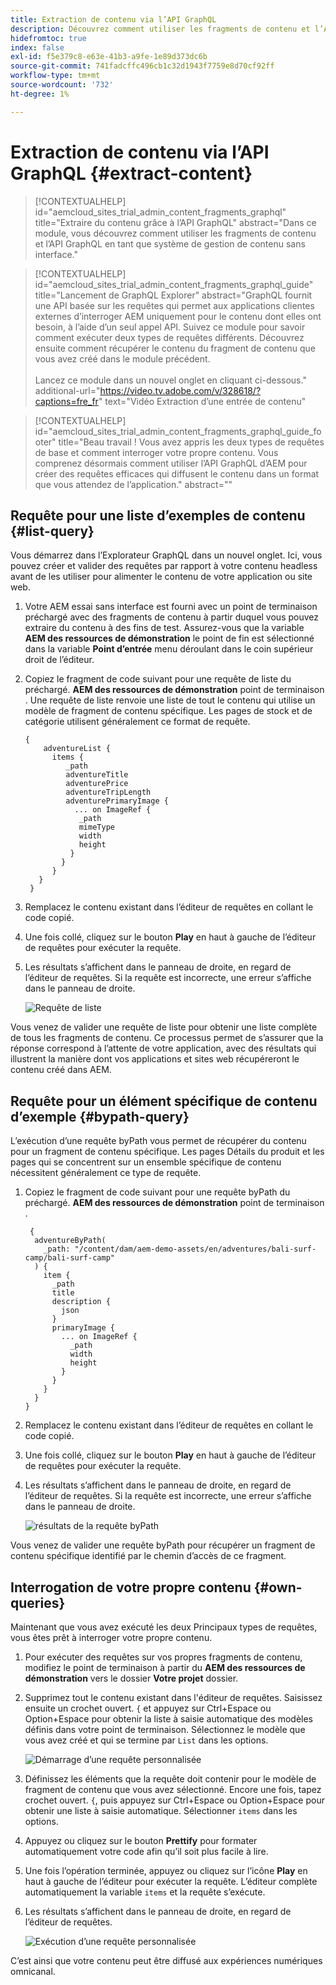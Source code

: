 ```yaml
---
title: Extraction de contenu via l’API GraphQL
description: Découvrez comment utiliser les fragments de contenu et l’API GraphQL en tant que système de gestion de contenu headless.
hidefromtoc: true
index: false
exl-id: f5e379c8-e63e-41b3-a9fe-1e89d373dc6b
source-git-commit: 741fadcffc496cb1c32d1943f7759e8d70cf92ff
workflow-type: tm+mt
source-wordcount: '732'
ht-degree: 1%

---
```



# Extraction de contenu via l’API GraphQL {#extract-content}

>[!CONTEXTUALHELP]
>id="aemcloud_sites_trial_admin_content_fragments_graphql"
>title="Extraire du contenu grâce à l’API GraphQL"
>abstract="Dans ce module, vous découvrez comment utiliser les fragments de contenu et l’API GraphQL en tant que système de gestion de contenu sans interface."

>[!CONTEXTUALHELP]
>id="aemcloud_sites_trial_admin_content_fragments_graphql_guide"
>title="Lancement de GraphQL Explorer"
>abstract="GraphQL fournit une API basée sur les requêtes qui permet aux applications clientes externes d’interroger AEM uniquement pour le contenu dont elles ont besoin, à l’aide d’un seul appel API. Suivez ce module pour savoir comment exécuter deux types de requêtes différents. Découvrez ensuite comment récupérer le contenu du fragment de contenu que vous avez créé dans le module précédent.<br><br>Lancez ce module dans un nouvel onglet en cliquant ci-dessous."
>additional-url="https://video.tv.adobe.com/v/328618/?captions=fre_fr" text="Vidéo Extraction d’une entrée de contenu"

>[!CONTEXTUALHELP]
>id="aemcloud_sites_trial_admin_content_fragments_graphql_guide_footer"
>title="Beau travail ! Vous avez appris les deux types de requêtes de base et comment interroger votre propre contenu. Vous comprenez désormais comment utiliser l’API GraphQL d’AEM pour créer des requêtes efficaces qui diffusent le contenu dans un format que vous attendez de l’application."
>abstract=""

## Requête pour une liste d’exemples de contenu {#list-query}

Vous démarrez dans l’Explorateur GraphQL dans un nouvel onglet. Ici, vous pouvez créer et valider des requêtes par rapport à votre contenu headless avant de les utiliser pour alimenter le contenu de votre application ou site web.

1. Votre AEM essai sans interface est fourni avec un point de terminaison préchargé avec des fragments de contenu à partir duquel vous pouvez extraire du contenu à des fins de test. Assurez-vous que la variable **AEM des ressources de démonstration** le point de fin est sélectionné dans la variable **Point d’entrée** menu déroulant dans le coin supérieur droit de l’éditeur.

1. Copiez le fragment de code suivant pour une requête de liste du préchargé. **AEM des ressources de démonstration** point de terminaison . Une requête de liste renvoie une liste de tout le contenu qui utilise un modèle de fragment de contenu spécifique. Les pages de stock et de catégorie utilisent généralement ce format de requête.

   ```text
   {
       adventureList {
         items {
            _path
            adventureTitle
            adventurePrice
            adventureTripLength
            adventurePrimaryImage {
              ... on ImageRef {
               _path
               mimeType
               width
               height
             }
           }
         }
      }
    }
   ```

1. Remplacez le contenu existant dans l’éditeur de requêtes en collant le code copié.

1. Une fois collé, cliquez sur le bouton **Play** en haut à gauche de l’éditeur de requêtes pour exécuter la requête.

1. Les résultats s’affichent dans le panneau de droite, en regard de l’éditeur de requêtes. Si la requête est incorrecte, une erreur s’affiche dans le panneau de droite.

   ![Requête de liste](assets/do-not-localize/list-query-1-3-4-5.png)

Vous venez de valider une requête de liste pour obtenir une liste complète de tous les fragments de contenu. Ce processus permet de s’assurer que la réponse correspond à l’attente de votre application, avec des résultats qui illustrent la manière dont vos applications et sites web récupéreront le contenu créé dans AEM.

## Requête pour un élément spécifique de contenu d’exemple {#bypath-query}

L’exécution d’une requête byPath vous permet de récupérer du contenu pour un fragment de contenu spécifique. Les pages Détails du produit et les pages qui se concentrent sur un ensemble spécifique de contenu nécessitent généralement ce type de requête.

1. Copiez le fragment de code suivant pour une requête byPath du préchargé. **AEM des ressources de démonstration** point de terminaison .

   ```text
    {
     adventureByPath(
       _path: "/content/dam/aem-demo-assets/en/adventures/bali-surf-camp/bali-surf-camp"
     ) {
       item {
         _path
         title
         description {
           json
         }
         primaryImage {
           ... on ImageRef {
             _path
             width
             height
           }
         }
       }
     }
   }
   ```

1. Remplacez le contenu existant dans l’éditeur de requêtes en collant le code copié.

1. Une fois collé, cliquez sur le bouton **Play** en haut à gauche de l’éditeur de requêtes pour exécuter la requête.

1. Les résultats s’affichent dans le panneau de droite, en regard de l’éditeur de requêtes. Si la requête est incorrecte, une erreur s’affiche dans le panneau de droite.

   ![résultats de la requête byPath](assets/do-not-localize/bypath-query-2-3-4.png)

Vous venez de valider une requête byPath pour récupérer un fragment de contenu spécifique identifié par le chemin d’accès de ce fragment.

## Interrogation de votre propre contenu {#own-queries}

Maintenant que vous avez exécuté les deux Principaux types de requêtes, vous êtes prêt à interroger votre propre contenu.

1. Pour exécuter des requêtes sur vos propres fragments de contenu, modifiez le point de terminaison à partir du **AEM des ressources de démonstration** vers le dossier **Votre projet** dossier.

1. Supprimez tout le contenu existant dans l&#39;éditeur de requêtes. Saisissez ensuite un crochet ouvert. `{` et appuyez sur Ctrl+Espace ou Option+Espace pour obtenir la liste à saisie automatique des modèles définis dans votre point de terminaison. Sélectionnez le modèle que vous avez créé et qui se termine par `List` dans les options.

   ![Démarrage d’une requête personnalisée](assets/do-not-localize/custom-query-1-2.png)

1. Définissez les éléments que la requête doit contenir pour le modèle de fragment de contenu que vous avez sélectionné. Encore une fois, tapez crochet ouvert. `{`, puis appuyez sur Ctrl+Espace ou Option+Espace pour obtenir une liste à saisie automatique. Sélectionner `items` dans les options.

1. Appuyez ou cliquez sur le bouton **Prettify** pour formater automatiquement votre code afin qu’il soit plus facile à lire.

1. Une fois l’opération terminée, appuyez ou cliquez sur l’icône **Play** en haut à gauche de l’éditeur pour exécuter la requête. L’éditeur complète automatiquement la variable `items` et la requête s’exécute.

1. Les résultats s’affichent dans le panneau de droite, en regard de l’éditeur de requêtes.

   ![Exécution d’une requête personnalisée](assets/do-not-localize/custom-query-3-4-5-6.png)

C’est ainsi que votre contenu peut être diffusé aux expériences numériques omnicanal.
